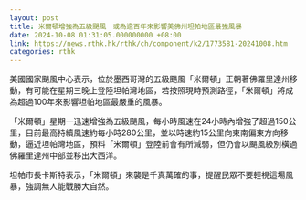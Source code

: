 ```yaml
---
layout: post
title: 米爾頓增強為五級颶風　或為逾百年來影響美佛州坦帕地區最強風暴
date: 2024-10-08 01:31:05.000000000 +08:00
link: https://news.rthk.hk/rthk/ch/component/k2/1773581-20241008.htm
categories: rthk
---
```


美國國家颶風中心表示，位於墨西哥灣的五級颶風「米爾頓」正朝著佛羅里達州移動，有可能在星期三晚上登陸坦帕灣地區，若按照現時預測路徑，「米爾頓」將成為超過100年來影響坦帕地區最嚴重的風暴。

「米爾頓」星期一迅速增強為五級颶風，每小時風速在24小時內增強了超過150公里，目前最高持續風速約每小時280公里，並以時速約15公里向東南偏東方向移動，逼近坦帕灣地區，預料「米爾頓」登陸前會有所減弱，但仍會以颶風級別橫過佛羅里達州中部並移出大西洋。

坦帕市長卡斯特表示，「米爾頓」來襲是千真萬確的事，提醒民眾不要輕視這場風暴，強調無人能戰勝大自然。
